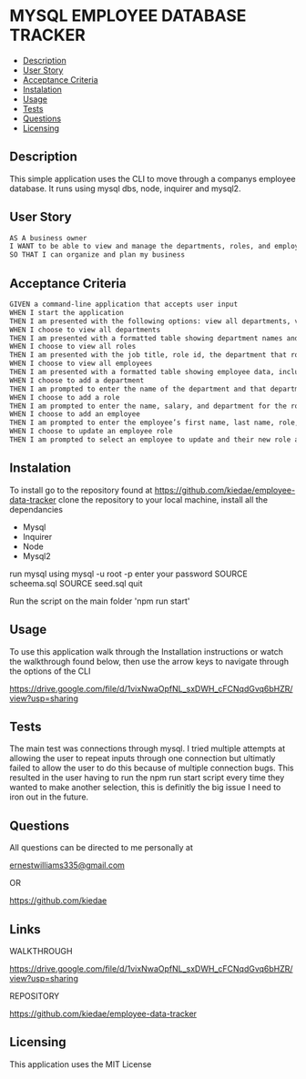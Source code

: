 # MYSQL EMPLOYEE DATABASE TRACKER

- [Description](#description)
- [User Story](#user-story)
- [Acceptance Criteria](#acceptance-criteria)
- [Instalation](#instalation)
- [Usage](#usage)
- [Tests](#tests)
- [Questions](#questions)
- [Licensing](#licensing)


## Description
This simple application uses the CLI to move through a companys employee database. It runs using mysql dbs, node, inquirer and mysql2.

## User Story
```md
AS A business owner
I WANT to be able to view and manage the departments, roles, and employees in my company
SO THAT I can organize and plan my business
```

## Acceptance Criteria
```md
GIVEN a command-line application that accepts user input
WHEN I start the application
THEN I am presented with the following options: view all departments, view all roles, view all employees, add a department, add a role, add an employee, and update an employee role
WHEN I choose to view all departments
THEN I am presented with a formatted table showing department names and department ids
WHEN I choose to view all roles
THEN I am presented with the job title, role id, the department that role belongs to, and the salary for that role
WHEN I choose to view all employees
THEN I am presented with a formatted table showing employee data, including employee ids, first names, last names, job titles, departments, salaries, and managers that the employees report to
WHEN I choose to add a department
THEN I am prompted to enter the name of the department and that department is added to the database
WHEN I choose to add a role
THEN I am prompted to enter the name, salary, and department for the role and that role is added to the database
WHEN I choose to add an employee
THEN I am prompted to enter the employee’s first name, last name, role, and manager, and that employee is added to the database
WHEN I choose to update an employee role
THEN I am prompted to select an employee to update and their new role and this information is updated in the database 
```

## Instalation
To install go to the repository found at https://github.com/kiedae/employee-data-tracker clone the repository to your local machine, install all the dependancies
- Mysql
- Inquirer
- Node
- Mysql2

run mysql using
mysql -u root -p
enter your password
SOURCE scheema.sql
SOURCE seed.sql
quit

Run the script on the main folder 'npm run start'

## Usage
To use this application walk through the Installation instructions or watch the walkthrough found below, then use the arrow keys to navigate through the options of the CLI

https://drive.google.com/file/d/1vixNwaOpfNL_sxDWH_cFCNqdGvq6bHZR/view?usp=sharing


## Tests
The main test was connections through mysql. I tried multiple attempts at allowing the user to repeat inputs through one connection but ultimatly failed to allow the user to do this because of multiple connection bugs. This resulted in the user having to run the npm run start script every time they wanted to make another selection, this is definitly the big issue I need to iron out in the future.

## Questions
All questions can be directed to me personally at 

ernestwilliams335@gmail.com

OR

https://github.com/kiedae

## Links 
WALKTHROUGH

https://drive.google.com/file/d/1vixNwaOpfNL_sxDWH_cFCNqdGvq6bHZR/view?usp=sharing

REPOSITORY

https://github.com/kiedae/employee-data-tracker

## Licensing
This application uses the MIT License
